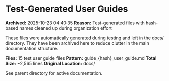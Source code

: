 # Test-Generated User Guides

**Archived:** 2025-10-23 04:40:35
**Reason:** Test-generated files with hash-based names cleaned up during organization effort

These files were automatically generated during testing and left in the docs/ directory.
They have been archived here to reduce clutter in the main documentation structure.

**Files:** 15 test user guide files
**Pattern:** guide_{hash}_user_guide.md
**Total Size:** ~2,565 lines
**Original Location:** docs/

See parent directory for active documentation.

